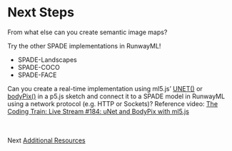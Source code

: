 # Next Steps
From what else can you create semantic image maps? 

Try the other SPADE implementations in RunwayML!<br>
* SPADE-Landscapes
* SPADE-COCO
* SPADE-FACE

Can you create a real-time implementation using ml5.js’ [UNET()](https://ml5js.org/reference/api-UNET/) or [bodyPix()](https://ml5js.org/reference/api-BodyPix/) in a p5.js sketch and connect it to a SPADE model in RunwayML using a network protocol (e.g. HTTP or Sockets)? Reference video: [The Coding Train: Live Stream #184: uNet and BodyPix with ml5.js](https://www.youtube.com/watch?v=jKHgVdyC55M)

<br></br>
Next [Additional Resources](https://github.com/ellennickles/painting-landscapes-with-the-body/blob/master/outline/08-additional-resources.md)